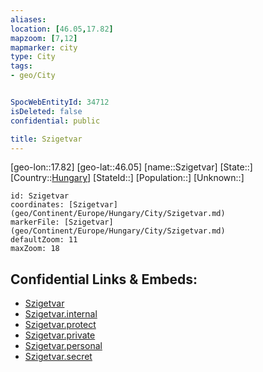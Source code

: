 ```yaml
---
aliases: 
location: [46.05,17.82]
mapzoom: [7,12] 
mapmarker: city 
type: City
tags:
- geo/City


SpocWebEntityId: 34712
isDeleted: false
confidential: public

title: Szigetvar
---
```

[geo-lon::17.82]
[geo-lat::46.05]
[name::Szigetvar]
[State::]
[Country::[Hungary](geo/Continent/Europe/Hungary.md)]
[StateId::]
[Population::]
[Unknown::]


```leaflet
id: Szigetvar
coordinates: [Szigetvar](geo/Continent/Europe/Hungary/City/Szigetvar.md)
markerFile: [Szigetvar](geo/Continent/Europe/Hungary/City/Szigetvar.md)
defaultZoom: 11 
maxZoom: 18
```


## Confidential Links & Embeds: 
- [Szigetvar](../../../../../../_public/geo/Continent/Europe/Hungary/City/Szigetvar.md) 
- [Szigetvar.internal](../../../../../../_internal/geo/Continent/Europe/Hungary/City/Szigetvar.internal.md) 
- [Szigetvar.protect](../../../../../../_protect/geo/Continent/Europe/Hungary/City/Szigetvar.protect.md) 
- [Szigetvar.private](../../../../../../_private/geo/Continent/Europe/Hungary/City/Szigetvar.private.md) 
- [Szigetvar.personal](../../../../../../_personal/geo/Continent/Europe/Hungary/City/Szigetvar.personal.md) 
- [Szigetvar.secret](../../../../../../_secret/geo/Continent/Europe/Hungary/City/Szigetvar.secret.md) 
